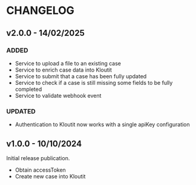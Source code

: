 # CHANGELOG

## v2.0.0 - 14/02/2025

### ADDED

- Service to upload a file to an existing case
- Service to enrich case data into Kloutit
- Service to submit that a case has been fully updated
- Service to check if a case is still missing some fields to be fully completed
- Service to validate webhook event

### UPDATED

- Authentication to Kloutit now works with a single apiKey configuration

## v1.0.0 - 10/10/2024

Initial release publication.

- Obtain accessToken
- Create new case into Kloutit
